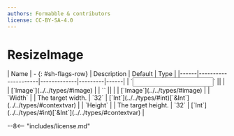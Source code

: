 ```yaml
---
authors: Formabble & contributors
license: CC-BY-SA-4.0
---
```



# ResizeImage

<div class="sh-parameters" markdown="1">
| Name | - {: #sh-flags-row} | Description | Default | Type |
|------|---------------------|-------------|---------|------|
| `<input>` || | | [`Image`](../../types/#image) |
| `<output>` || | | [`Image`](../../types/#image) |
| `Width` |  | The target width. | `32` | [`Int`](../../types/#int)[`&Int`](../../types/#contextvar) |
| `Height` |  | The target height. | `32` | [`Int`](../../types/#int)[`&Int`](../../types/#contextvar) |

</div>



--8<-- "includes/license.md"

